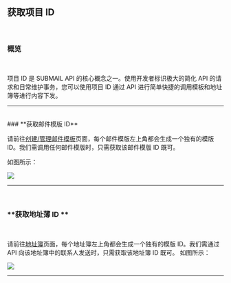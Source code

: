 ## 获取项目 ID


<br>

### **概览**

<br>


项目 ID 是 SUBMAIL API 的核心概念之一。使用开发者标识极大的简化 API 的请求和日常维护事务，您可以使用项目 ID 通过 API 进行简单快捷的调用模板和地址簿等进行内容下发。 

---

<br>
### **获取邮件模版 ID**
<br>

请前往[创建/管理邮件模板](https://www.mysubmail.com/console/mail/templates)页面，每个邮件模版左上角都会生成一个独有的模版 ID。我们需调用任何邮件模版时，只需获取该邮件模版 ID 既可。


如图所示：

![](https://libraries.mysubmail.com/public/99040a5a4bb73c0f8ab0495dae84a27f/images/0511e33cea9c4a32c7406e28bc4daf50.png)

---

<br>

### **获取地址薄 ID **

<br>

请前往[地址簿](https://www.mysubmail.com/console/mail/addressbook)页面，每个地址簿左上角都会生成一个独有的模版 ID。我们需通过 API 向该地址簿中的联系人发送时，只需获取该地址簿 ID 既可。
如图所示：

![](https://libraries.mysubmail.com/public/99040a5a4bb73c0f8ab0495dae84a27f/images/d86f7177bb67c4b51e9157f5a995c40d.png)

------